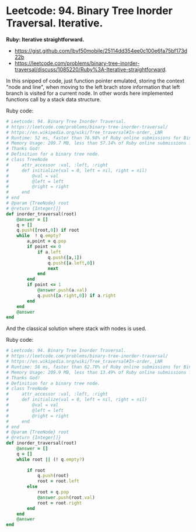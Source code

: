# Leetcode: 94. Binary Tree Inorder Traversal. Iterative.

**Ruby: Iterative straightforward.**

- https://gist.github.com/lbvf50mobile/25114dd354ee0c100e6fa75bf173d22b
- https://leetcode.com/problems/binary-tree-inorder-traversal/discuss/1085220/Ruby%3A-Iterative-straightforward.

In this snipped of code, just function pointer emulated, storing the context "node and line", when moving to the left brach store information that left branch is visited for a current node.  In other words here implemented functions call by a stack data structure.

Ruby code:
```Ruby
# Leetcode: 94. Binary Tree Inorder Traversal.
# https://leetcode.com/problems/binary-tree-inorder-traversal/
# https://en.wikipedia.org/wiki/Tree_traversal#In-order,_LNR
# Runtime: 52 ms, faster than 76.98% of Ruby online submissions for Binary Tree Inorder Traversal.
# Memory Usage: 209.7 MB, less than 57.14% of Ruby online submissions for Binary Tree Inorder Traversal.
# Thanks God!
# Definition for a binary tree node.
# class TreeNode
#     attr_accessor :val, :left, :right
#     def initialize(val = 0, left = nil, right = nil)
#         @val = val
#         @left = left
#         @right = right
#     end
# end
# @param {TreeNode} root
# @return {Integer[]}
def inorder_traversal(root)
    @answer = []
    q = []
    q.push([root,0]) if root
    while  ! q.empty?
        a,point = q.pop
        if point <= 0
            if a.left
                q.push([a,1])
                q.push([a.left,0])
                next
            end
        end
        if point <= 1
            @answer.push(a.val)
            q.push([a.right,0]) if a.right
        end
    end
    @answer
end
```

And the classical solution where stack with nodes is used.

Ruby code:
```Ruby
# Leetcode: 94. Binary Tree Inorder Traversal.
# https://leetcode.com/problems/binary-tree-inorder-traversal/
# https://en.wikipedia.org/wiki/Tree_traversal#In-order,_LNR
# Runtime: 56 ms, faster than 62.70% of Ruby online submissions for Binary Tree Inorder Traversal.
# Memory Usage: 209.9 MB, less than 13.49% of Ruby online submissions for Binary Tree Inorder Traversal.
# Thanks God!
# Definition for a binary tree node.
# class TreeNode
#     attr_accessor :val, :left, :right
#     def initialize(val = 0, left = nil, right = nil)
#         @val = val
#         @left = left
#         @right = right
#     end
# end
# @param {TreeNode} root
# @return {Integer[]}
def inorder_traversal(root)
    @answer = []
    q = []
    while root || (! q.empty?)
        
        if root
            q.push(root)
            root = root.left
        else
            root = q.pop
            @answer.push(root.val)
            root = root.right
        end
    end
    @answer
end
```
